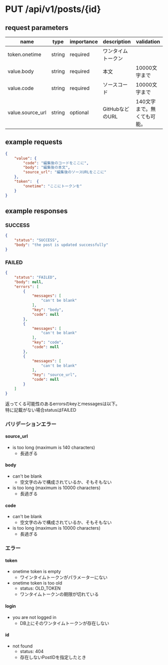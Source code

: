 # PUT /api/v1/posts/{id}
## request parameters
| name | type | importance | description | validation | 
| ---- | ---- | ---------- | ----------- | ---------- | 
| token.onetime | string | required | ワンタイムトークン |            | 
| value.body | string | required | 本文 | 10000文字まで | 
| value.code | string | required | ソースコード | 10000文字まで | 
| value.source_url | string | optional | GitHubなどのURL | 140文字まで。無くても可能。 | 
## example requests
```json
{
    "value": {
        "code": "編集後のコードをここに",
        "body": "編集後の本文",
        "source_url": "編集後のソースURLをここに"
    },
    "token":  {
        "onetime": "ここにトークンを"
    }
}
```
## example responses
### SUCCESS
```json
{
    "status": "SUCCESS",
    "body": "the post is updated successfully"
}
```
### FAILED
```json
{
    "status": "FAILED",
    "body": null,
    "errors": [
        {
            "messages": [
                "can't be blank"
            ],
            "key": "body",
            "code": null
        },
        {
            "messages": [
                "can't be blank"
            ],
            "key": "code",
            "code": null
        },
        {
            "messages": [
                "can't be blank"
            ],
            "key": "source_url",
            "code": null
        }
    ]
}
```
返ってくる可能性のあるerrorsのkeyとmessagesは以下。  
特に記載がない場合statusはFAILED
### バリデーションエラー
#### source_url
- is too long (maximum is 140 characters)
  - 長過ぎる
#### body
- can't be blank
  - 空文字のみで構成されているか、そもそもない
- is too long (maximum is 10000 characters)
  - 長過ぎる
#### code
- can't be blank
  - 空文字のみで構成されているか、そもそもない
- is too long (maximum is 10000 characters)
  - 長過ぎる
### エラー
#### token
- onetime token is empty
  - ワインタイムトークンがパラメーターにない
- onetime token is too old
  - status: OLD_TOKEN
  - ワンタイムトークンの期限が切れている
#### login
- you are not logged in
  - DB上にそのワンタイムトークンが存在しない
#### id
- not found
  - status: 404
  - 存在しないPostIDを指定したとき
